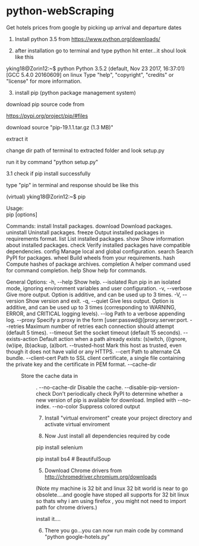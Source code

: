 # python-webScraping
Get hotels prices from google by picking up arrival and departure dates



1. Install python 3.5 from 
https://www.python.org/downloads/

2. after installation go to terminal and type python hit enter...it shoul look like this

yking18@Zorin12:~$ python
Python 3.5.2 (default, Nov 23 2017, 16:37:01) 
[GCC 5.4.0 20160609] on linux
Type "help", "copyright", "credits" or "license" for more information.
>>> 

3. install pip (python package management system)


download pip source code from

https://pypi.org/project/pip/#files

download source "pip-19.1.1.tar.gz (1.3 MB)"

extract it

change dir path of terminal to extracted folder and look setup.py

run it by command "python setup.py"

3.1 check if pip install successfully

type "pip" in terminal and response should be like this


(virtual) yking18@Zorin12:~$ pip

Usage:   
  pip <command> [options]

Commands:
  install                     Install packages.
  download                    Download packages.
  uninstall                   Uninstall packages.
  freeze                      Output installed packages in requirements format.
  list                        List installed packages.
  show                        Show information about installed packages.
  check                       Verify installed packages have compatible dependencies.
  config                      Manage local and global configuration.
  search                      Search PyPI for packages.
  wheel                       Build wheels from your requirements.
  hash                        Compute hashes of package archives.
  completion                  A helper command used for command completion.
  help                        Show help for commands.

General Options:
  -h, --help                  Show help.
  --isolated                  Run pip in an isolated mode, ignoring environment variables and user
                              configuration.
  -v, --verbose               Give more output. Option is additive, and can be used up to 3 times.
  -V, --version               Show version and exit.
  -q, --quiet                 Give less output. Option is additive, and can be used up to 3 times
                              (corresponding to WARNING, ERROR, and CRITICAL logging levels).
  --log <path>                Path to a verbose appending log.
  --proxy <proxy>             Specify a proxy in the form [user:passwd@]proxy.server:port.
  --retries <retries>         Maximum number of retries each connection should attempt (default 5 times).
  --timeout <sec>             Set the socket timeout (default 15 seconds).
  --exists-action <action>    Default action when a path already exists: (s)witch, (i)gnore, (w)ipe,
                              (b)ackup, (a)bort.
  --trusted-host <hostname>   Mark this host as trusted, even though it does not have valid or any HTTPS.
  --cert <path>               Path to alternate CA bundle.
  --client-cert <path>        Path to SSL client certificate, a single file containing the private key and
                              the certificate in PEM format.
  --cache-dir <dir>           Store the cache data in <dir>.
  --no-cache-dir              Disable the cache.
  --disable-pip-version-check
                              Don't periodically check PyPI to determine whether a new version of pip is
                              available for download. Implied with --no-index.
  --no-color                  Suppress colored output


7. Install "virtual enviroment" create your project directory and activate virtual enviroment


4. Now Just install all dependencies required by code

pip install selenium

pip install bs4 # BeautifulSoup

5. Download Chrome drivers from http://chromedriver.chromium.org/downloads


(Note my machine is 32 bit and linux 32 bit world is near to
go obsolete....and google have stoped all supports for 32 bit linux so thats why 
i am using firefox , you might not need to import path for chrome drivers.)


install it....

6. There you go...you can now run main code by command "python google-hotels.py"





